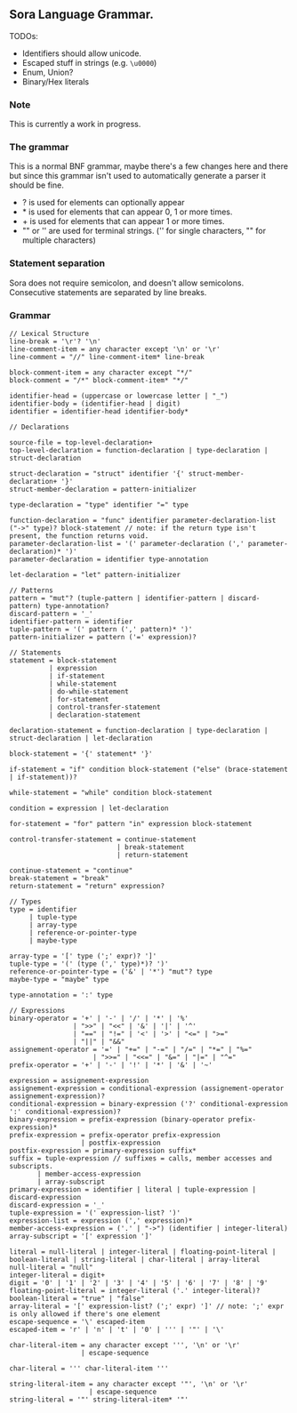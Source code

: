 ## Sora Language Grammar.

TODOs: 
 - Identifiers should allow unicode.
 - Escaped stuff in strings (e.g. `\u0000`)
 - Enum, Union?
 - Binary/Hex literals

### Note
This is currently a work in progress. 

### The grammar

This is a normal BNF grammar, maybe there's a few changes here and there but since this grammar isn't used to automatically generate a parser it should be fine.
 - ? is used for elements can optionally appear
 - \* is used for elements that can appear 0, 1 or more times.
 - \+ is used for elements that can appear 1 or more times.
 - "" or '' are used for terminal strings. ('' for single characters, "" for multiple characters)

### Statement separation
Sora does not require semicolon, and doesn't allow semicolons. Consecutive statements are separated by line breaks.

### Grammar

```
// Lexical Structure
line-break = '\r'? '\n'
line-comment-item = any character except '\n' or '\r'
line-comment = "//" line-comment-item* line-break

block-comment-item = any character except "*/"
block-comment = "/*" block-comment-item* "*/"

identifier-head = (uppercase or lowercase letter | "_")
identifier-body = (identifier-head | digit)
identifier = identifier-head identifier-body*

// Declarations

source-file = top-level-declaration+
top-level-declaration = function-declaration | type-declaration | struct-declaration

struct-declaration = "struct" identifier '{' struct-member-declaration+ '}'
struct-member-declaration = pattern-initializer

type-declaration = "type" identifier "=" type

function-declaration = "func" identifier parameter-declaration-list ("->" type)? block-statement // note: if the return type isn't present, the function returns void.
parameter-declaration-list = '(' parameter-declaration (',' parameter-declaration)* ')'
parameter-declaration = identifier type-annotation

let-declaration = "let" pattern-initializer

// Patterns
pattern = "mut"? (tuple-pattern | identifier-pattern | discard-pattern) type-annotation?
discard-pattern = '_'
identifier-pattern = identifier
tuple-pattern = '(' pattern (',' pattern)* ')'
pattern-initializer = pattern ('=' expression)?

// Statements 
statement = block-statement
          | expression
          | if-statement
          | while-statement
          | do-while-statement
          | for-statement
          | control-transfer-statement
          | declaration-statement
          
declaration-statement = function-declaration | type-declaration | struct-declaration | let-declaration

block-statement = '{' statement* '}'

if-statement = "if" condition block-statement ("else" (brace-statement | if-statement))?

while-statement = "while" condition block-statement

condition = expression | let-declaration

for-statement = "for" pattern "in" expression block-statement

control-transfer-statement = continue-statement 
                           | break-statement
                           | return-statement

continue-statement = "continue"
break-statement = "break"
return-statement = "return" expression?

// Types
type = identifier
     | tuple-type
     | array-type
     | reference-or-pointer-type
     | maybe-type 
 
array-type = '[' type (';' expr)? ']'
tuple-type = '(' (type (',' type)*)? ')'
reference-or-pointer-type = ('&' | '*') "mut"? type
maybe-type = "maybe" type

type-annotation = ':' type

// Expressions
binary-operator = '+' | '-' | '/' | '*' | '%'
                | ">>" | "<<" | '&' | '|' | '^' 
                | "==" | "!=" | '<' | '>' | "<=" | ">="
                | "||" | "&&"
assignement-operator = '=' | "+=" | "-=" | "/=" | "*=" | "%="
                     | ">>=" | "<<=" | "&=" | "|=" | "^=" 
prefix-operator = '+' | '-' | '!' | '*' | '&' | '~'

expression = assignement-expression
assignement-expression = conditional-expression (assignement-operator assignement-expression)?
conditional-expression = binary-expression ('?' conditional-expression ':' conditional-expression)? 
binary-expression = prefix-expression (binary-operator prefix-expression)*
prefix-expression = prefix-operator prefix-expression
                  | postfix-expression
postfix-expression = primary-expression suffix* 
suffix = tuple-expression // suffixes = calls, member accesses and subscripts.
       | member-access-expression
       | array-subscript
primary-expression = identifier | literal | tuple-expression | discard-expression
discard-expression = '_'
tuple-expression = '(' expression-list? ')'
expression-list = expression (',' expression)*
member-access-expression = ('.' | "->") (identifier | integer-literal)
array-subscript = '[' expression ']'

literal = null-literal | integer-literal | floating-point-literal | boolean-literal | string-literal | char-literal | array-literal
null-literal = "null"
integer-literal = digit+
digit = '0' | '1' | '2' | '3' | '4' | '5' | '6' | '7' | '8' | '9'
floating-point-literal = integer-literal ('.' integer-literal)?
boolean-literal = "true" | "false"
array-literal = '[' expression-list? (';' expr) ']' // note: ';' expr is only allowed if there's one element
escape-sequence = '\' escaped-item
escaped-item = 'r' | 'n' | 't' | '0' | ''' | '"' | '\'

char-literal-item = any character except ''', '\n' or '\r'
                  | escape-sequence

char-literal = ''' char-literal-item '''

string-literal-item = any character except '"', '\n' or '\r'
                    | escape-sequence
string-literal = '"' string-literal-item* '"'
```
